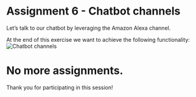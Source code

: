 # Assignment 6 - Chatbot channels

Let’s talk to our chatbot by leveraging the Amazon Alexa channel. 

At the end of this exercise we want to achieve the following functionality:
![Chatbot channels]()



# No more assignments.
Thank you for participating in this session!
